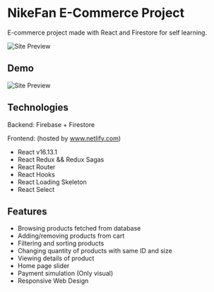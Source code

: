 # NikeFan E-Commerce Project

E-commerce project made with React and Firestore for self learning.

![Site Preview](https://user-images.githubusercontent.com/37024620/91723812-a3938100-eb9c-11ea-80ae-4e75a4cce5bb.png)

## Demo

![Site Preview](https://nikefan-ecommerce.netlify.app/)

## Technologies

Backend: Firebase + Firestore

Frontend: (hosted by www.netlify.com)

- React v16.13.1
- React Redux && Redux Sagas
- React Router
- React Hooks
- React Loading Skeleton
- React Select

## Features

- Browsing products fetched from database
- Adding/removing products from cart
- Filtering and sorting products
- Changing quantity of products with same ID and size
- Viewing details of product
- Home page slider
- Payment simulation (Only visual)
- Responsive Web Design
